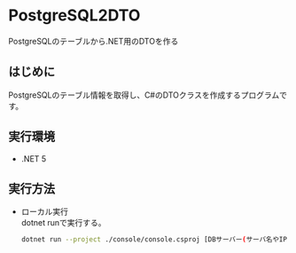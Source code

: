 # PostgreSQL2DTO
PostgreSQLのテーブルから.NET用のDTOを作る

## はじめに
PostgreSQLのテーブル情報を取得し、C#のDTOクラスを作成するプログラムです。

## 実行環境
* .NET 5  

## 実行方法
* ローカル実行  
    dotnet runで実行する。  
    ```sh
    dotnet run --project ./console/console.csproj [DBサーバー(サーバ名やIPアドレス))] [ユーザーID] [パスワード] [データベース名] [ポート番号(省略可)]
    ```  
